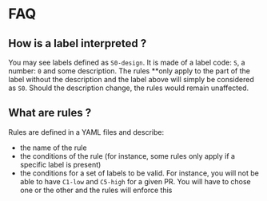 # FAQ

## How is a label interpreted ?

You may see labels defined as `S0-design`. It is made of a label code: `S`, a number: `0` and some description.
The rules **only apply to the part of the label without the description and the label above will simply be considered as `S0`.
Should the description change, the rules would remain unaffected.

## What are rules ?

Rules are defined in a YAML files and describe:
- the name of the rule
- the conditions of the rule (for instance, some rules only apply if a specific label is present)
- the conditions for a set of labels to be valid. For instance, you will not be able to have `C1-low` and `C5-high` for a given PR. You will have to chose one or the other and the rules will enforce this
